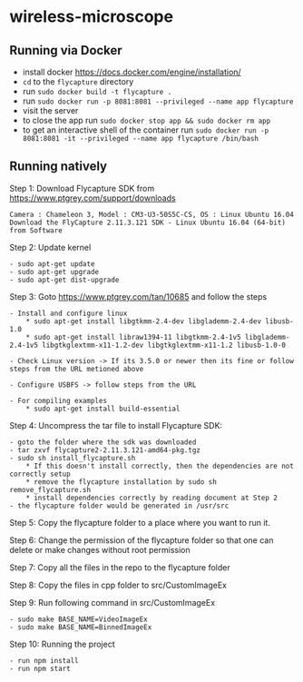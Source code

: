 # wireless-microscope

## Running via Docker

* install docker https://docs.docker.com/engine/installation/
* `cd` to the `flycapture` directory
* run `sudo docker build -t flycapture .`
* run `sudo docker run -p 8081:8081 --privileged --name app flycapture`
* visit the server
* to close the app run `sudo docker stop app && sudo docker rm app`
* to get an interactive shell of the container run `sudo docker run -p 8081:8081 -it --privileged --name app flycapture /bin/bash`

## Running natively

Step 1: Download Flycapture SDK from https://www.ptgrey.com/support/downloads

	Camera : Chameleon 3, Model : CM3-U3-50S5C-CS, OS : Linux Ubuntu 16.04
	Download the FlyCapture 2.11.3.121 SDK - Linux Ubuntu 16.04 (64-bit) from Software
	
Step 2: Update kernel
	
	- sudo apt-get update
	- sudo apt-get upgrade
	- sudo apt-get dist-upgrade

Step 3: Goto https://www.ptgrey.com/tan/10685 and follow the steps

	- Install and configure linux
		* sudo apt-get install libgtkmm-2.4-dev libglademm-2.4-dev libusb-1.0
		* sudo apt-get install libraw1394-11 libgtkmm-2.4-1v5 libglademm-2.4-1v5 libgtkglextmm-x11-1.2-dev libgtkglextmm-x11-1.2 libusb-1.0-0

	- Check Linux version -> If its 3.5.0 or newer then its fine or follow steps from the URL metioned above

	- Configure USBFS -> follow steps from the URL
		
	- For compiling examples
		* sudo apt-get install build-essential
 
Step 4: Uncompress the tar file to install Flycapture SDK:
	
	- goto the folder where the sdk was downloaded
	- tar zxvf flycapture2-2.11.3.121-amd64-pkg.tgz
	- sudo sh install_flycapture.sh
		* If this doesn't install correctly, then the dependencies are not correctly setup
		* remove the flycapture installation by sudo sh remove_flycapture.sh
		* install dependencies correctly by reading document at Step 2
	- the flycapture folder would be generated in /usr/src
	
Step 5: Copy the flycapture folder to a place where you want to run it.

Step 6: Change the permission of the flycapture folder so that one can delete or make changes without root permission

Step 7: Copy all the files in the repo to the flycapture folder

Step 8: Copy the files in cpp folder to src/CustomImageEx

Step 9: Run following command in src/CustomImageEx

	- sudo make BASE_NAME=VideoImageEx
	- sudo make BASE_NAME=BinnedImageEx

Step 10: Running the project
	
	- run npm install
	- run npm start
